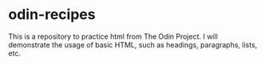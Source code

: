 # odin-recipes
This is a repository to practice html from The Odin Project. I will demonstrate the usage of basic HTML, such as headings, paragraphs, lists, etc.